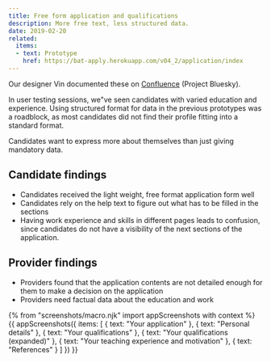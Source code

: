 ```yaml
---
title: Free form application and qualifications
description: More free text, less structured data.
date: 2019-02-20
related:
  items:
  - text: Prototype
    href: https://bat-apply.herokuapp.com/v04_2/application/index
---
```


Our designer Vin documented these on [Confluence](https://dfedigital.atlassian.net/wiki/spaces/BaT/pages/279314433/Designs) (Project Bluesky).

In user testing sessions, we"ve seen candidates with varied education and experience. Using structured format for data in the previous prototypes was a roadblock, as most candidates did not find their profile fitting into a standard format.

Candidates want to express more about themselves than just giving mandatory data.

## Candidate findings

* Candidates received the light weight, free format application form well
* Candidates rely on the help text to figure out what has to be filled in the sections
* Having work experience and skills in different pages leads to confusion, since candidates do not have a visibility of the next sections of the application.

## Provider findings

* Providers found that the application contents are not detailed enough for them to make a decision on the application
* Providers need factual data about the education and work

{% from "screenshots/macro.njk" import appScreenshots with context %}
{{ appScreenshots({
  items: [
    { text: "Your application" },
    { text: "Personal details" },
    { text: "Your qualifications" },
    { text: "Your qualifications (expanded)" },
    { text: "Your teaching experience and motivation" },
    { text: "References" }
  ]
}) }}
